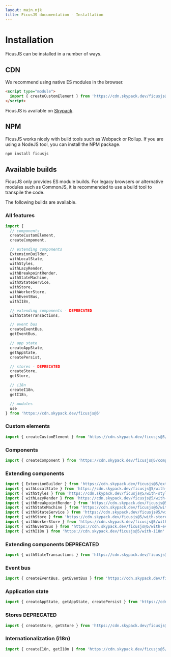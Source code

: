 ```yaml
---
layout: main.njk
title: FicusJS documentation - Installation
---
```

# Installation

FicusJS can be installed in a number of ways.

## CDN

We recommend using native ES modules in the browser.

```html
<script type="module">
  import { createCustomElement } from 'https://cdn.skypack.dev/ficusjs@5/custom-element'
</script>
```

FicusJS is available on [Skypack](https://www.skypack.dev/view/ficusjs).

## NPM

FicusJS works nicely with build tools such as Webpack or Rollup. If you are using a NodeJS tool, you can install the NPM package.

```bash
npm install ficusjs
```

## Available builds

FicusJS only provides ES module builds. For legacy browsers or alternative modules such as CommonJS, it is recommended to use a build tool to transpile the code.

The following builds are available.

### All features

```js
import {
  // components
  createCustomElement,
  createComponent,

  // extending components
  ExtensionBuilder,
  withLocalState,
  withStyles,
  withLazyRender,
  withBreakpointRender,
  withStateMachine,
  withXStateService,
  withStore,
  withWorkerStore,
  withEventBus,
  withI18n,

  // extending components - DEPRECATED
  withStateTransactions,

  // event bus
  createEventBus,
  getEventBus,

  // app state
  createAppState,
  getAppState,
  createPersist,

  // stores - DEPRECATED
  createStore,
  getStore,

  // i18n
  createI18n,
  getI18n,

  // modules
  use
} from 'https://cdn.skypack.dev/ficusjs@5'
```

### Custom elements

```js
import { createCustomElement } from 'https://cdn.skypack.dev/ficusjs@5/custom-element'
```

### Components

```js
import { createComponent } from 'https://cdn.skypack.dev/ficusjs@5/component'
```

### Extending components

```js
import { ExtensionBuilder } from 'https://cdn.skypack.dev/ficusjs@5/extension-builder'
import { withLocalState } from 'https://cdn.skypack.dev/ficusjs@5/with-local-state'
import { withStyles } from 'https://cdn.skypack.dev/ficusjs@5/with-styles'
import { withLazyRender } from 'https://cdn.skypack.dev/ficusjs@5/with-lazy-render'
import { withBreakpointRender } from 'https://cdn.skypack.dev/ficusjs@5/with-breakpoint-render'
import { withStateMachine } from 'https://cdn.skypack.dev/ficusjs@5/with-state-machine'
import { withXStateService } from 'https://cdn.skypack.dev/ficusjs@5/with-xstate-service'
import { withStore } from 'https://cdn.skypack.dev/ficusjs@5/with-store'
import { withWorkerStore } from 'https://cdn.skypack.dev/ficusjs@5/with-worker-store'
import { withEventBus } from 'https://cdn.skypack.dev/ficusjs@5/with-event-bus'
import { withI18n } from 'https://cdn.skypack.dev/ficusjs@5/with-i18n'
```

### Extending components <span class="fd-deprecated" style="font-size: 1rem">DEPRECATED</span>

```js
import { withStateTransactions } from 'https://cdn.skypack.dev/ficusjs@5/with-state-transactions'
```

### Event bus

```js
import { createEventBus, getEventBus } from 'https://cdn.skypack.dev/ficusjs@5/event-bus'
```

### Application state

```js
import { createAppState, getAppState, createPersist } from 'https://cdn.skypack.dev/ficusjs@5/app-state'
```

### Stores <span class="fd-deprecated" style="font-size: 1rem">DEPRECATED</span>

```js
import { createStore, getStore } from 'https://cdn.skypack.dev/ficusjs@5/store'
```

### Internationalization (i18n)

```js
import { createI18n, getI18n } from 'https://cdn.skypack.dev/ficusjs@5/i18n'
```
